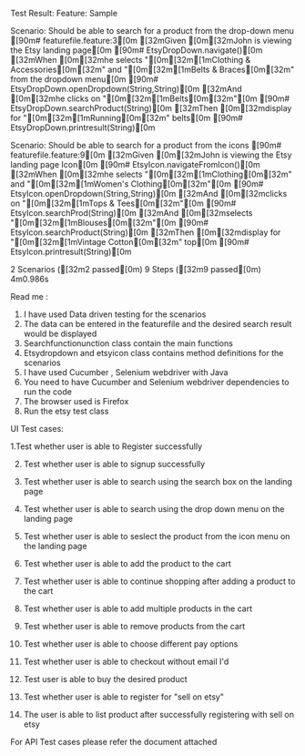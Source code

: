 Test Result:
Feature: Sample

  Scenario: Should be able to search for a product from the drop-down menu               [90m# featurefile.feature:3[0m
    [32mGiven [0m[32mJohn is viewing the Etsy landing page[0m                                          [90m# EtsyDropDown.navigate()[0m
    [32mWhen [0m[32mhe selects "[0m[32m[1mClothing & Accessories[0m[32m" and "[0m[32m[1mBelts & Braces[0m[32m" from the dropdown menu[0m [90m# EtsyDropDown.openDropdown(String,String)[0m
    [32mAnd [0m[32mhe clicks on "[0m[32m[1mBelts[0m[32m"[0m                                                             [90m# EtsyDropDown.searchProduct(String)[0m
    [32mThen [0m[32mdisplay for "[0m[32m[1mRunning[0m[32m" belts[0m                                                     [90m# EtsyDropDown.printresult(String)[0m

  Scenario: Should be able to search for a product from the icons [90m# featurefile.feature:9[0m
    [32mGiven [0m[32mJohn is viewing the Etsy landing page Icon[0m              [90m# EtsyIcon.navigateFromIcon()[0m
    [32mWhen [0m[32mhe selects "[0m[32m[1mClothing[0m[32m" and  "[0m[32m[1mWomen's Clothing[0m[32m"[0m            [90m# EtsyIcon.openDropdown(String,String)[0m
    [32mAnd [0m[32mclicks on "[0m[32m[1mTops & Tees[0m[32m"[0m                                   [90m# EtsyIcon.searchProd(String)[0m
    [32mAnd [0m[32mselects "[0m[32m[1mBlouses[0m[32m"[0m                                         [90m# EtsyIcon.searchProduct(String)[0m
    [32mThen [0m[32mdisplay for "[0m[32m[1mVintage Cotton[0m[32m" top[0m                         [90m# EtsyIcon.printresult(String)[0m

2 Scenarios ([32m2 passed[0m)
9 Steps ([32m9 passed[0m)
4m0.986s

Read me :

1. I have used Data driven testing for the scenarios
2. The data can be entered in the featurefile and the desired search result would be displayed
3. Searchfunctionunction class contain the main functions
4. Etsydropdown and etsyicon class contains method definitions for the scenarios
5. I have used Cucumber , Selenium webdriver with Java
6. You need to have Cucumber and Selenium webdriver dependencies to run the code
7. The browser used is Firefox
8. Run the  etsy test class


UI Test cases:

1.Test whether user is able to Register successfully

2. Test whether user is able to signup successfully
 
3. Test whether user is able to search using the search box on the landing page

4. Test whether user is able to search using the drop down menu on the landing page

5. Test whether user is able to seslect the product from the icon menu on the landing page

6. Test whether user is able to add the product to the cart

7. Test whether user is able to continue shopping after adding a product  to the cart

8. Test whether user is able to add multiple products in the cart

9. Test whether user is able to remove products from the cart

10. Test whether user is able to choose different pay options 

11. Test whether user is able to checkout without email I'd

12. Test user is able to buy the desired product

13. Test whether user is able to register for "sell on etsy"

14. The user is able to list product after successfully registering with sell on etsy

For API Test cases please refer the document attached